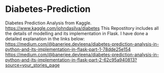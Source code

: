 # Diabetes-Prediction
Diabetes Prediction Analysis from Kaggle. 
https://www.kaggle.com/johndasilva/diabetes
This Repostitory includes all the details of modelling and its implementation in Flask.
I have done a detailed explanation in the links below: 
https://medium.com/@banerjee.devleena/diabetes-prediction-analysis-in-python-and-its-implementation-in-flask-part-1-78dde25e154
https://medium.com/@banerjee.devleena/diabetes-prediction-analysis-in-python-and-its-implementation-in-flask-part-2-62c95a940813?source=your_stories_page
